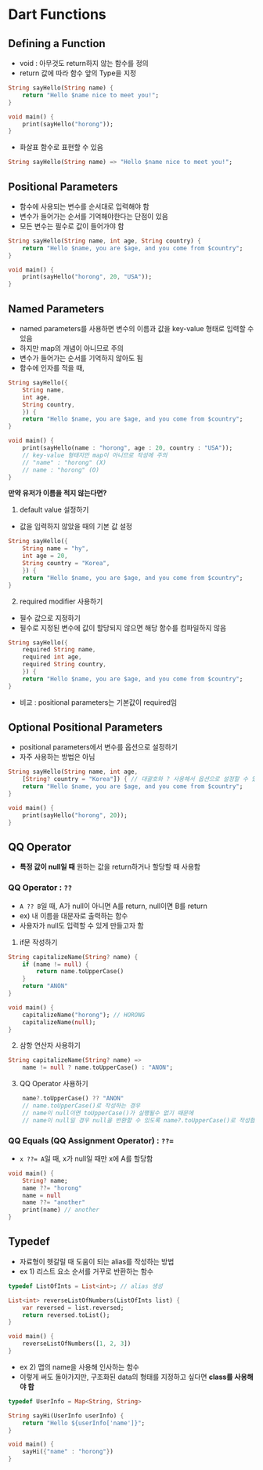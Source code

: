 # Dart Functions
## Defining a Function
- void : 아무것도 return하지 않는 함수를 정의
- return 값에 따라 함수 앞의 Type을 지정
```dart
String sayHello(String name) {
    return "Hello $name nice to meet you!";
}

void main() {
    print(sayHello("horong"));
}
```
- 화살표 함수로 표현할 수 있음
```dart
String sayHello(String name) => "Hello $name nice to meet you!";
```
## Positional Parameters
- 함수에 사용되는 변수를 순서대로 입력해야 함
- 변수가 들어가는 순서를 기억해야한다는 단점이 있음
- 모든 변수는 필수로 값이 들어가야 함
```dart
String sayHello(String name, int age, String country) {
    return "Hello $name, you are $age, and you come from $country";
}

void main() {
    print(sayHello("horong", 20, "USA"));
}
```

## Named Parameters
- named parameters를 사용하면 변수의 이름과 값을 key-value 형태로 입력할 수 있음
- 하지만 map의 개념이 아니므로 주의
- 변수가 들어가는 순서를 기억하지 않아도 됨
- 함수에 인자를 적을 때, 
```dart
String sayHello({
    String name,
    int age,
    String country,
    }) {
    return "Hello $name, you are $age, and you come from $country";
}

void main() {
    print(sayHello(name : "horong", age : 20, country : "USA"));
    // key-value 형태지만 map이 아니므로 작성에 주의
    // "name" : "horong" (X)
    // name : "horong" (O)
}
```
**만약 유저가 이름을 적지 않는다면?**
1. default value 설정하기
- 값을 입력하지 않았을 때의 기본 값 설정
```dart
String sayHello({
    String name = "hy",
    int age = 20,
    String country = "Korea",
    }) {
    return "Hello $name, you are $age, and you come from $country";
}
```
2. required modifier 사용하기
- 필수 값으로 지정하기
- 필수로 지정된 변수에 값이 할당되지 않으면 해당 함수를 컴파일하지 않음
```dart
String sayHello({
    required String name,
    required int age,
    required String country,
    }) {
    return "Hello $name, you are $age, and you come from $country";
}
```
- 비교 : positional parameters는 기본값이 required임

## Optional Positional Parameters
- positional parameters에서 변수를 옵션으로 설정하기
- 자주 사용하는 방법은 아님
```dart
String sayHello(String name, int age,
    [String? country = "Korea"]) { // 대괄호와 ? 사용해서 옵션으로 설정할 수 있음
    return "Hello $name, you are $age, and you come from $country";
}

void main() {
    print(sayHello("horong", 20));
}
```

## QQ Operator
- **특정 값이 null일 때** 원하는 값을 return하거나 할당할 때 사용함
### QQ Operator : `??`
- `A ?? B`일 때, A가 null이 아니면 A를 return, null이면 B를 return
- ex) 내 이름을 대문자로 출력하는 함수
- 사용자가 null도 입력할 수 있게 만들고자 함
1. if문 작성하기
```dart
String capitalizeName(String? name) {
    if (name != null) {
        return name.toUpperCase()
    }
    return "ANON"
}

void main() {
    capitalizeName("horong"); // HORONG
    capitalizeName(null);
}
```
2. 삼항 연산자 사용하기
```dart
String capitalizeName(String? name) =>
    name != null ? name.toUpperCase() : "ANON";
```
3. QQ Operator 사용하기
```dart
    name?.toUpperCase() ?? "ANON"
    // name.toUpperCase()로 작성하는 경우
    // name이 null이면 toUpperCase()가 실행될수 없기 때문에
    // name이 null일 경우 null을 반환할 수 있도록 name?.toUpperCase()로 작성함
```
### QQ Equals (QQ Assignment Operator) : `??=`
- `x ??= A`일 때, x가 null일 때만 x에 A를 할당함
```dart
void main() {
    String? name;
    name ??= "horong"
    name = null
    name ??= "another"
    print(name) // another
}
```

## Typedef
- 자료형이 헷갈릴 때 도움이 되는 alias를 작성하는 방법
- ex 1) 리스트 요소 순서를 거꾸로 반환하는 함수
```dart
typedef ListOfInts = List<int>; // alias 생성

List<int> reverseListOfNumbers(ListOfInts list) {
    var reversed = list.reversed;
    return reversed.toList();
}

void main() {
    reverseListOfNumbers([1, 2, 3])
}
```
- ex 2) 맵의 name을 사용해 인사하는 함수
- 이렇게 써도 돌아가지만, 구조화된 data의 형태를 지정하고 싶다면 **class를 사용해야 함**
```dart
typedef UserInfo = Map<String, String>

String sayHi(UserInfo userInfo) {
    return "Hello ${userInfo['name']}";
}

void main() {
    sayHi({"name" : "horong"})
}
```